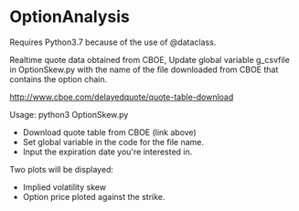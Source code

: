 # OptionAnalysis
Requires Python3.7 because of the use of @dataclass.

Realtime quote data obtained from CBOE,  Update
global variable g_csvfile in OptionSkew.py with the 
name of the file downloaded from CBOE that contains
the option chain.

http://www.cboe.com/delayedquote/quote-table-download


Usage: python3 OptionSkew.py

- Download quote table from CBOE (link above)
- Set global variable in the code for the file name.
- Input the expiration date you're interested in.

Two plots will be displayed: 
- Implied volatility skew
- Option price ploted against the strike.
